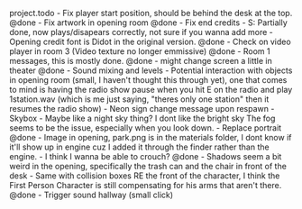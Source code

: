 project.todo
	- Fix player start position, should be behind the desk at the top. @done
	- Fix artwork in opening room @done
	- Fix end credits
		- S: Partially done, now plays/disapears correctly, not sure if you wanna add more
	- Opening credit font is Didot in the original version. @done
	- Check on video player in room 3 (Video texture no longer emmissive) @done
	- Room 1 messages, this is mostly done. @done
	- might change screen a little in theater @done
	- Sound mixing and levels
	- Potential interaction with objects in opening room (small, I haven't thought this through yet), one that comes to mind is having the radio show pause when you hit E on the radio and play 1station.wav (which is me just saying, "theres only one station" then it resumes the radio show)
	- Neon sign change message upon respawn
	- Skybox - Maybe like a night sky thing? I dont like the bright sky The fog seems to be the issue, especially when you look down.
	- Replace portrait @done
	- Image in opening, park.png is in the materials folder, I dont know if it'll show up in engine cuz I added it through the finder rather than the engine.
	- I think I wanna be able to crouch? @done
	- Shadows seem a bit weird in the opening, specifically the trash can and the chair in front of the desk
	- Same with collision boxes RE the front of the character, I think the First Person Character is still compensating for his arms that aren't there. @done
	- Trigger sound hallway (small click)
